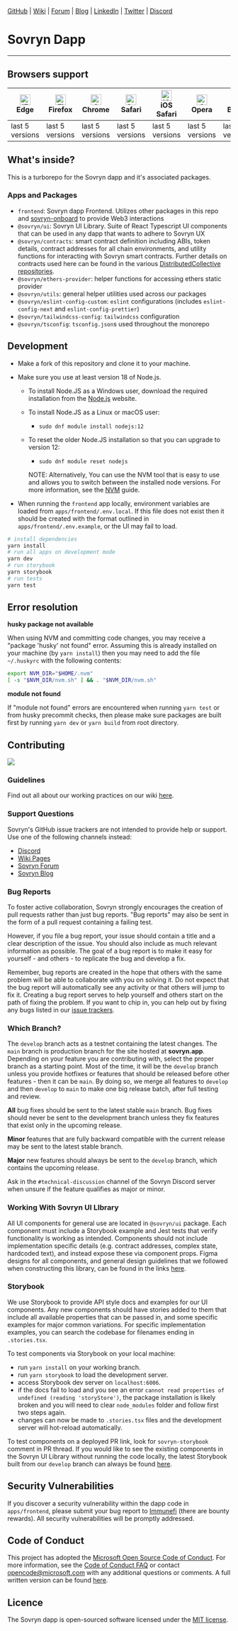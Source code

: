 [GitHub](https://github.com/DistributedCollective) | [Wiki](https://wiki.sovryn.com/en/home) | [Forum](https://forum.sovryn.app/) | [Blog](https://sovryn.com/all-things-sovryn/) | [LinkedIn](https://www.linkedin.com/company/sovryn/about/) | [Twitter](https://twitter.com/SovrynBTC) | [Discord](https://discord.gg/kBTNx4zjRf)

# Sovryn Dapp

---

## Browsers support

| <img src="https://raw.githubusercontent.com/alrra/browser-logos/master/src/edge/edge_48x48.png" alt="IE / Edge" width="24px" height="24px" /><br/>Edge | <img src="https://raw.githubusercontent.com/alrra/browser-logos/master/src/firefox/firefox_48x48.png" alt="Firefox" width="24px" height="24px" /><br/>Firefox | <img src="https://raw.githubusercontent.com/alrra/browser-logos/master/src/chrome/chrome_48x48.png" alt="Chrome" width="24px" height="24px" /><br/>Chrome | <img src="https://raw.githubusercontent.com/alrra/browser-logos/master/src/safari/safari_48x48.png" alt="Safari" width="24px" height="24px" /><br/>Safari | <img src="https://raw.githubusercontent.com/alrra/browser-logos/master/src/safari-ios/safari-ios_48x48.png" alt="iOS Safari" width="24px" height="24px" /><br/>iOS Safari | <img src="https://raw.githubusercontent.com/alrra/browser-logos/master/src/opera/opera_48x48.png" alt="Opera" width="24px" height="24px" /><br/>Opera | <img src="https://raw.githubusercontent.com/alrra/browser-logos/master/src/brave/brave_48x48.png" alt="Opera" width="24px" height="24px" /><br/>Brave |
| ------------------------------------------------------------------------------------------------------------------------------------------------------ | ------------------------------------------------------------------------------------------------------------------------------------------------------------- | --------------------------------------------------------------------------------------------------------------------------------------------------------- | --------------------------------------------------------------------------------------------------------------------------------------------------------- | ------------------------------------------------------------------------------------------------------------------------------------------------------------------------- | ----------------------------------------------------------------------------------------------------------------------------------------------------- | ----------------------------------------------------------------------------------------------------------------------------------------------------- |
| last 5 versions                                                                                                                                        | last 5 versions                                                                                                                                               | last 5 versions                                                                                                                                           | last 5 versions                                                                                                                                           | last 5 versions                                                                                                                                                           | last 5 versions                                                                                                                                       | last 5 versions                                                                                                                                       |

## What's inside?

This is a turborepo for the Sovryn dapp and it's associated packages.

### Apps and Packages

- `frontend`: Sovryn dapp Frontend. Utilizes other packages in this repo and [sovryn-onboard](https://github.com/DistributedCollective/sovryn-onboard) to provide Web3 interactions
- `@sovryn/ui`: Sovryn UI Library. Suite of React Typescript UI components that can be used in any dapp that wants to adhere to Sovryn UX
- `@sovryn/contracts`: smart contract definition including ABIs, token details, contract addresses for all chain environments, and utility functions for interacting with Sovryn smart contracts. Further details on contracts used here can be found in the various [DistributedCollective repositories](https://github.com/DistributedCollective).
- `@sovryn/ethers-provider`: helper functions for accessing ethers static provider
- `@sovryn/utils`: general helper utilities used across our packages
- `@sovryn/eslint-config-custom`: `eslint` configurations (includes `eslint-config-next` and `eslint-config-prettier`)
- `@sovryn/tailwindcss-config`: `tailwindcss` configuration
- `@sovryn/tsconfig`: `tsconfig.json`s used throughout the monorepo

## Development

- Make a fork of this repository and clone it to your machine.
- Make sure you use at least version 18 of Node.js.

  - To install Node.JS as a Windows user, download the required installation from the [Node.js](https://nodejs.org/en/download/) website.
  - To install Node.JS as a Linux or macOS user:
    - `sudo dnf module install nodejs:12`
  - To reset the older Node.JS installation so that you can upgrade to version 12:

    - `sudo dnf module reset nodejs`

    NOTE: Alternatively, You can use the NVM tool that is easy to use and allows you to switch between the installed node versions. For more information, see the [NVM](https://github.com/nvm-sh/nvm) guide.

- When running the `frontend` app locally, environment variables are loaded from `apps/frontend/.env.local`. If this file does not exist then it should be created with the format outlined in `apps/frontend/.env.example`, or the UI may fail to load.

```bash
# install dependencies
yarn install
# run all apps on development mode
yarn dev
# run storybook
yarn storybook
# run tests
yarn test
```

## Error resolution

**husky package not available**

When using NVM and committing code changes, you may receive a "package 'husky' not found" error. Assuming this is already installed on your machine (by `yarn install`) then you may need to add the file `~/.huskyrc` with the following contents:

```bash
export NVM_DIR="$HOME/.nvm"
[ -s "$NVM_DIR/nvm.sh" ] && . "$NVM_DIR/nvm.sh"
```

**module not found**

If "module not found" errors are encountered when running `yarn test` or from husky precommit checks, then please make sure packages are built first by running `yarn dev` or `yarn build` from root directory.

## Contributing

<a href="https://github.com/DistributedCollective/sovryn-dapp/graphs/contributors">
  <img src="https://contrib.rocks/image?repo=DistributedCollective/sovryn-dapp" />
</a>

### Guidelines

Find out all about our working practices on our wiki [here](https://github.com/DistributedCollective/sovryn-dapp/wiki).

### Support Questions

Sovryn's GitHub issue trackers are not intended to provide help or support. Use one of the following channels instead:

- [Discord](https://discord.gg/kBTNx4zjRf)
- [Wiki Pages](https://wiki.sovryn.app)
- [Sovryn Forum](https://forum.sovryn.app)
- [Sovryn Blog](https://sovryn.com/all-things-sovryn)

### Bug Reports

To foster active collaboration, Sovryn strongly encourages the creation of pull requests rather than just bug reports. "Bug reports" may also be sent in the form of a pull request containing a failing test.

However, if you file a bug report, your issue should contain a title and a clear description of the issue. You should also include as much relevant information as possible. The goal of a bug report is to make it easy for yourself - and others - to replicate the bug and develop a fix.

Remember, bug reports are created in the hope that others with the same problem will be able to collaborate with you on solving it. Do not expect that the bug report will automatically see any activity or that others will jump to fix it. Creating a bug report serves to help yourself and others start on the path of fixing the problem. If you want to chip in, you can help out by fixing any bugs listed in our [issue trackers](https://github.com/issues?q=is%3Aopen+is%3Aissue+label%3Abug+user%3Adistributedcollective).

### Which Branch?

The `develop` branch acts as a testnet containing the latest changes. The `main` branch is production branch for the site hosted at **sovryn.app**. Depending on your feature you are contributing with, select the proper branch as a starting point. Most of the time, it will be the `develop` branch unless you provide hotfixes or features that should be released before other features - then it can be `main`. By doing so, we merge all features to `develop` and then `develop` to `main` to make one big release batch, after full testing and review.

**All** bug fixes should be sent to the latest stable `main` branch. Bug fixes should never be sent to the development branch unless they fix features that exist only in the upcoming release.

**Minor** features that are fully backward compatible with the current release may be sent to the latest stable branch.

**Major** new features should always be sent to the `develop` branch, which contains the upcoming release.

Ask in the `#technical-discussion` channel of the Sovryn Discord server when unsure if the feature qualifies as major or minor.

### Working With Sovryn UI LIbrary

All UI components for general use are located in `@sovryn/ui` package. Each component must include a Storybook example and Jest tests that verify functionality is working as intended. Components should not include implementation specific details (e.g. contract addresses, complex state, hardcoded text), and instead expose these via component props. Figma designs for all components, and general design guidelines that we followed when constructing this library, can be found in the links [here](https://github.com/DistributedCollective/sovryn-dapp/wiki/Design).

### Storybook

We use Storybook to provide API style docs and examples for our UI components. Any new components should have stories added to them that include all available properties that can be passed in, and some specific examples for major common variations. For specific implementation examples, you can search the codebase for filenames ending in `.stories.tsx`.

To test components via Storybook on your local machine:

- run `yarn install` on your working branch.
- run `yarn storybook` to load the development server.
- access Storybook dev server on `localhost:6006`.
- if the docs fail to load and you see an error `cannot read properties of undefined (reading 'storyStore')`, the package installation is likely broken and you will need to clear `node_modules` folder and follow first two steps again.
- changes can now be made to `.stories.tsx` files and the development server will hot-reload automatically.

To test components on a deployed PR link, look for `sovryn-storybook` comment in PR thread. If you would like to see the existing components in the Sovryn UI Library without running the code locally, the latest Storybook built from our `develop` branch can always be found [here](https://dev--sovryn-storybook.netlify.app/).

## Security Vulnerabilities

If you discover a security vulnerability within the dapp code in `apps/frontend`, please submit your bug report to [Immunefi](https://immunefi.com/bounty/sovryn/) (there are bounty rewards). All security vulnerabilities will be promptly addressed.

## Code of Conduct

This project has adopted the [Microsoft Open Source Code of Conduct](https://opensource.microsoft.com/codeofconduct/). For more information, see the [Code of Conduct FAQ](https://opensource.microsoft.com/codeofconduct/faq/) or contact [opencode@microsoft.com](mailto:opencode@microsoft.com) with any additional questions or comments. A full written version can be found [here](CODE_OF_CONDUCT.md).

## Licence

The Sovryn dapp is open-sourced software licensed under the [MIT license](LICENSE).
